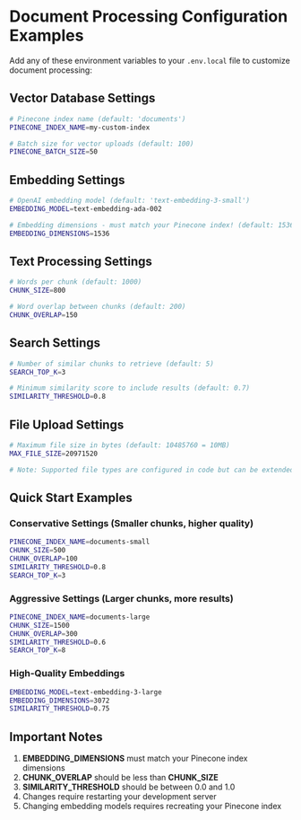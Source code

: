 # Document Processing Configuration Examples

Add any of these environment variables to your `.env.local` file to customize document processing:

## Vector Database Settings
```bash
# Pinecone index name (default: 'documents')
PINECONE_INDEX_NAME=my-custom-index

# Batch size for vector uploads (default: 100)
PINECONE_BATCH_SIZE=50
```

## Embedding Settings
```bash
# OpenAI embedding model (default: 'text-embedding-3-small')
EMBEDDING_MODEL=text-embedding-ada-002

# Embedding dimensions - must match your Pinecone index! (default: 1536)
EMBEDDING_DIMENSIONS=1536
```

## Text Processing Settings
```bash
# Words per chunk (default: 1000)
CHUNK_SIZE=800

# Word overlap between chunks (default: 200)
CHUNK_OVERLAP=150
```

## Search Settings
```bash
# Number of similar chunks to retrieve (default: 5)
SEARCH_TOP_K=3

# Minimum similarity score to include results (default: 0.7)
SIMILARITY_THRESHOLD=0.8
```

## File Upload Settings
```bash
# Maximum file size in bytes (default: 10485760 = 10MB)
MAX_FILE_SIZE=20971520

# Note: Supported file types are configured in code but can be extended
```

## Quick Start Examples

### Conservative Settings (Smaller chunks, higher quality)
```bash
PINECONE_INDEX_NAME=documents-small
CHUNK_SIZE=500
CHUNK_OVERLAP=100
SIMILARITY_THRESHOLD=0.8
SEARCH_TOP_K=3
```

### Aggressive Settings (Larger chunks, more results)
```bash
PINECONE_INDEX_NAME=documents-large
CHUNK_SIZE=1500
CHUNK_OVERLAP=300
SIMILARITY_THRESHOLD=0.6
SEARCH_TOP_K=8
```

### High-Quality Embeddings
```bash
EMBEDDING_MODEL=text-embedding-3-large
EMBEDDING_DIMENSIONS=3072
SIMILARITY_THRESHOLD=0.75
```

## Important Notes

1. **EMBEDDING_DIMENSIONS** must match your Pinecone index dimensions
2. **CHUNK_OVERLAP** should be less than **CHUNK_SIZE**
3. **SIMILARITY_THRESHOLD** should be between 0.0 and 1.0
4. Changes require restarting your development server
5. Changing embedding models requires recreating your Pinecone index 